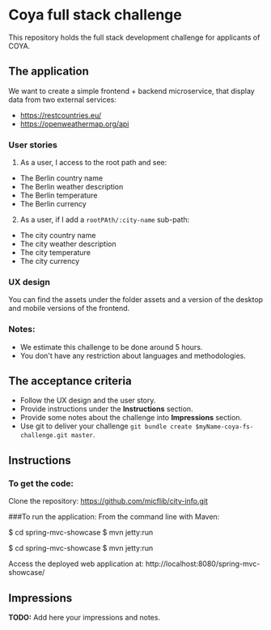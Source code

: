 # Coya full stack challenge

This repository holds the full stack development challenge for applicants of COYA.

## The application

We want to create a simple frontend + backend microservice,
that display data from two external services:

* https://restcountries.eu/
* https://openweathermap.org/api

### User stories

1. As a user, I access to the root path and see:
* The Berlin country name
* The Berlin weather description
* The Berlin temperature
* The Berlin currency

2. As a user, if I add a `rootPAth/:city-name` sub-path:
* The city country name
* The city weather description
* The city temperature
* The city currency

### UX design

You can find the assets under the folder assets and a version of the desktop and mobile versions of the frontend.

### Notes:

* We estimate this challenge to be done around 5 hours.
* You don't have any restriction about languages and methodologies.

## The acceptance criteria

* Follow the UX design and the user story.
* Provide instructions under the **Instructions** section.
* Provide some notes about the challenge into **Impressions** section.
* Use git to deliver your challenge `git bundle create $myName-coya-fs-challenge.git master`.

## Instructions

### To get the code:
Clone the repository: 
https://github.com/micflib/city-info.git

###To run the application:
From the command line with Maven:

  $ cd spring-mvc-showcase
  $ mvn jetty:run 

  $ cd spring-mvc-showcase
  $ mvn jetty:run 

Access the deployed web application at: http://localhost:8080/spring-mvc-showcase/

## Impressions

**TODO:** Add here your impressions and notes.
